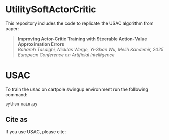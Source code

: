 # UtilitySoftActorCritic

This repository includes the code to replicate the USAC algorithm from paper:


> **Improving Actor-Critic Training with Steerable Action-Value Approximation Errors**\
> _Bahareh Tasdighi, Nicklas Werge, Yi-Shan Wu, Melih Kandemir, 2025_ \
> _European Conference on Artificial Intelligence_  




# USAC
To train the usac on cartpole swingup environment run the following command:

```
python main.py
```



## Cite as
If you use USAC, please cite:


